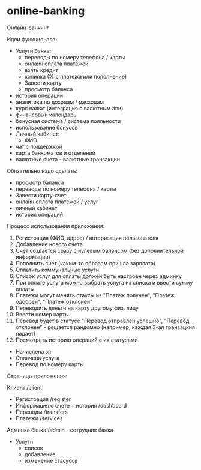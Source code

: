# online-banking

Онлайн-банкинг

Идеи функционала:

- Услуги банка:
  - переводы по номеру телефона / карты
  - онлайн оплата платежей
  - взять кредит
  - копилка (% с платежа или пополнение)
  - Завести карту
  - просмотр баланса
- история операций
- аналитика по доходам / расходам
- курс валют (интеграция с валютным апи)
- финансовый календарь
- бонусная система / система лояльности
- использование бонусов
- Личный кабинет:
  - ФИО
- чат с поддержкой
- карта банкоматов и отделений
- валютные счета - валютные транзакции

Обязательно надо сделать:
- просмотр баланса
- переводы по номеру телефона / карты
- Завести карту-счет
- онлайн оплата платежей / услуг
- личный кабинет
- история операций

Процесс использования приложения:
1. Регистрация (ФИО, адрес) / авторизация пользователя
1. Добавление нового счета
  1. Счет создается сразу с нулевым балансом (без дополнительной информации)
1. Пополнить счет (каким-то образом пришла зарплата)
1. Оплатить коммунальные услуги
 1. Список услуг для оплаты должен быть настроен через админку
 1. При оплате услуга можно выбрать услуга из списка и ввести сумму оплаты
 1. Платежи могут менять стаусы из "Платеж получен", "Платеж одобрен", "Платеж отклонен"
1. Переводить деньги на карту другому физ. лицу
  1. Ввести номер карты
  1. Перевод будет в статусе "Перевод отправлен успешно", "Перевод отклонен" - решается рандомно (например, каждая 3-ая транзацкия падает)
1. Посмотреть историю операций с их статусами
  - Начислена зп
  - Оплачена услуга
  - Перевод по номеру карты 


Страницы приложения:

Клиент /client:
- Регистрация /register
- Информация о счете + история /dashboard
- Переводы /transfers
- Платежи /services

Админка банка /admin - сотрудник банка
- Услуги
  - список
  - добавление
  - изменение стасусов
